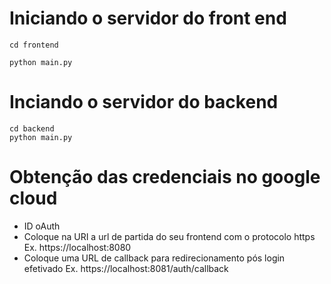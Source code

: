 # Iniciando o servidor do front end
````
cd frontend

python main.py
````

# Inciando o servidor do backend
````
cd backend
python main.py
````

# Obtenção das credenciais no google cloud
- ID oAuth
- Coloque na URI a url de partida do seu frontend com o protocolo https
Ex. https://localhost:8080
- Coloque uma URL de callback para redirecionamento pós login efetivado
Ex. https://localhost:8081/auth/callback